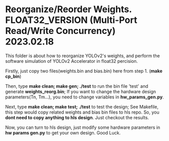 # Reorganize/Reorder Weights. FLOAT32_VERSION (Multi-Port Read/Write Concurrency) 2023.02.18
This folder is about how to reorganize YOLOv2's weights, and perform the software simulation of YOLOv2 Accelerator in float32 percision. 

Firstly, just copy two files(weights.bin and bias.bin) here from step 1. (__make cp_bin__)

Then, type __make clean; make gen; ./test__ to run the bin file 'test' and generate __weights_reorg.bin__; 
If you want to change the hardware design parameters(Tn, Tm...), you need to change variables in __hw_params_gen.py__.

Next, type __make clean; make test; ./test__ to test the design;
See Makefile, this step would copy related weights and bias bin files to hls repo. So, you __dont need to copy anything to hls design__. Just checkout the results.

Now, you can turn to hls design, just modify some hardware parameters in __hw params gen.py__ to get your own design. Good Luck.
		

